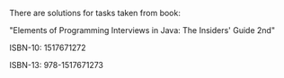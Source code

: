 There are solutions for tasks taken from book: 

"Elements of Programming Interviews in Java: The Insiders' Guide 2nd"

ISBN-10: 1517671272

ISBN-13: 978-1517671273

